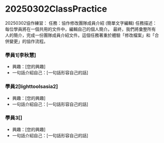 # 20250302ClassPractice
20250302協作練習：
任務：協作修改團隊成員介紹 (簡單文字編輯)
任務描述： 每位學員將在一個共用的文件中，編輯自己的個人簡介。
最終，我們將彙整所有人的簡介，完成一份團隊成員介紹文件。這個任務著重於體驗「修改檔案」和「合併變更」的協作流程。

### 學員1[李秋慧]

*   興趣：[您的興趣]
*   一句話介紹自己：[一句話形容自己的話]

### 學員2[lighttoolsasia2]

*   興趣：[您的興趣]
*   一句話介紹自己：[一句話形容自己的話]

### 學員3[]

*   興趣：[您的興趣]
*   一句話介紹自己：[一句話形容自己的話]


